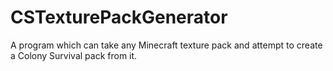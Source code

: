 # CSTexturePackGenerator
A program which can take any Minecraft texture pack and attempt to create a Colony Survival pack from it.
